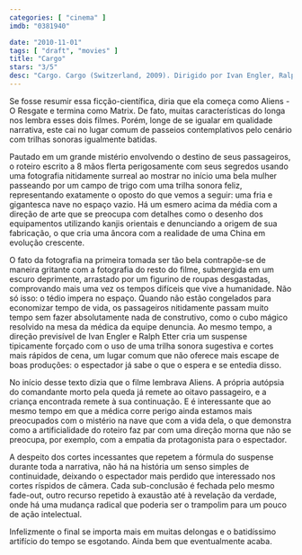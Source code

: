 ```yaml
---
categories: [ "cinema" ]
imdb: "0381940"

date: "2010-11-01"
tags: [ "draft", "movies" ]
title: "Cargo"
stars: "3/5"
desc: "Cargo. Cargo (Switzerland, 2009). Dirigido por Ivan Engler, Ralph Etter. Escrito por Arnold Bucher, Ivan Engler, Arnold Bucher, Ivan Engler, Patrik Steinmann, Thilo Röscheisen, Johnny Hartmann. Com Anna Katharina Schwabroh, Martin Rapold, Regula Grauwiller, Yangzom Brauen, Pierre Semmler, Claude-Oliver Rudolph, Michael Finger, Gilles Tschudi, Maria Boettner."
---
```

Se fosse resumir essa ficção-científica, diria que ela começa como Aliens - O Resgate e termina como Matrix. De fato, muitas características do longa nos lembra esses dois filmes. Porém, longe de se igualar em qualidade narrativa, este cai no lugar comum de passeios contemplativos pelo cenário com trilhas sonoras igualmente batidas.

Pautado em um grande mistério envolvendo o destino de seus passageiros, o roteiro escrito a 8 mãos flerta perigosamente com seus segredos usando uma fotografia nitidamente surreal ao mostrar no início uma bela mulher passeando por um campo de trigo com uma trilha sonora feliz, representando exatamente o oposto do que vemos a seguir: uma fria e gigantesca nave no espaço vazio. Há um esmero acima da média com a direção de arte que se preocupa com detalhes como o desenho dos equipamentos utilizando kanjis orientais e denunciando a origem de sua fabricação, o que cria uma âncora com a realidade de uma China em evolução crescente.

O fato da fotografia na primeira tomada ser tão bela contrapõe-se de maneira gritante com a fotografia do resto do filme, submergida em um escuro deprimente, arrastado por um figurino de roupas desgastadas, comprovando mais uma vez os tempos difíceis que vive a humanidade. Não só isso: o tédio impera no espaço. Quando não estão congelados para economizar tempo de vida, os passageiros nitidamente passam muito tempo sem fazer absolutamente nada de construtivo, como o cubo mágico resolvido na mesa da médica da equipe denuncia. Ao mesmo tempo, a direção previsível de Ivan Engler e Ralph Etter cria um suspense tipicamente forçado com o uso de uma trilha sonora sugestiva e cortes mais rápidos de cena, um lugar comum que não oferece mais escape de boas produções: o espectador já sabe o que o espera e se entedia disso.

No início desse texto dizia que o filme lembrava Aliens. A própria autópsia do comandante morto pela queda já remete ao oitavo passageiro, e a criança encontrada remete à sua continuação. E é interessante que ao mesmo tempo em que a médica corre perigo ainda estamos mais preocupados com o mistério na nave que com a vida dela, o que demonstra como a artificialidade do roteiro faz par com uma direção morna que não se preocupa, por exemplo, com a empatia da protagonista para o espectador.

A despeito dos cortes incessantes que repetem a fórmula do suspense durante toda a narrativa, não há na história um senso simples de continuidade, deixando o espectador mais perdido que interessado nos cortes ríspidos de câmera. Cada sub-conclusão é fechada pelo mesmo fade-out, outro recurso repetido à exaustão até à revelação da verdade, onde há uma mudança radical que poderia ser o trampolim para um pouco de ação intelectual.

Infelizmente o final se importa mais em muitas delongas e o batidíssimo artifício do tempo se esgotando. Ainda bem que eventualmente acaba.

